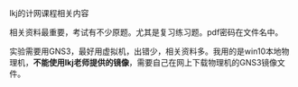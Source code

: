lkj的计网课程相关内容

相关资料最重要，考试有不少原题。尤其是复习练习题。pdf密码在文件名中。

实验需要用GNS3，最好用虚拟机，出错少，相关资料多。我用的是win10本地物理机，**不能使用lkj老师提供的镜像**，需要自己在网上下载物理机的GNS3镜像文件。

